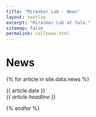 ```yaml
---
title: "Miranker Lab - News"
layout: textlay
excerpt: "Miranker Lab at Yale."
sitemap: false
permalink: /allnews.html
---
```


# News

{% for article in site.data.news %}
<p>{{ article.date }} <br>
<em>{{ article.headline }}</em></p>
{% endfor %}
